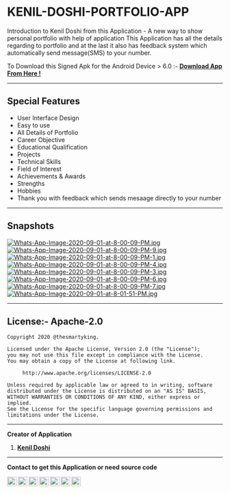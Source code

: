 # KENIL-DOSHI-PORTFOLIO-APP
Introduction to Kenil Doshi from this Application - A new way to show personal portfolio with help of application  This Application has all the details regarding to portfolio and at the last it also has feedback system which automatically send message(SMS) to your number.

To Download this Signed Apk for the Android Device > 6.0 :- [**Download App From Here !**](https://github.com/thesmartyking/KENIL-DOSHI-PORTFOLIO-APP/raw/master/KD-APP-PUBLIC-1.apk)

---

## Special Features

- User Interface Design
- Easy to use
- All Details of Portfolio
- Career Objective
- Educational Qualification
- Projects
- Technical Skills
- Field of Interest
- Achievements &amp; Awards
- Strengths
- Hobbies
- Thank you with feedback which sends mesaage directly to your number

---

## Snapshots

[![Whats-App-Image-2020-09-01-at-8-00-09-PM.jpg](https://i.postimg.cc/43L2fV01/Whats-App-Image-2020-09-01-at-8-00-09-PM.jpg)](https://postimg.cc/FfSVGdNf)  [![Whats-App-Image-2020-09-01-at-8-00-09-PM-9.jpg](https://i.postimg.cc/tTGZVm8R/Whats-App-Image-2020-09-01-at-8-00-09-PM-9.jpg)](https://postimg.cc/yJnYMnV2)  [![Whats-App-Image-2020-09-01-at-8-00-09-PM-1.jpg](https://i.postimg.cc/G247H9wn/Whats-App-Image-2020-09-01-at-8-00-09-PM-1.jpg)](https://postimg.cc/k6dFHJgT)  [![Whats-App-Image-2020-09-01-at-8-00-09-PM-4.jpg](https://i.postimg.cc/5t0pRjtQ/Whats-App-Image-2020-09-01-at-8-00-09-PM-4.jpg)](https://postimg.cc/zysnLzKq)  [![Whats-App-Image-2020-09-01-at-8-00-09-PM-3.jpg](https://i.postimg.cc/sXGm387V/Whats-App-Image-2020-09-01-at-8-00-09-PM-3.jpg)](https://postimg.cc/qh0yL11Y)  [![Whats-App-Image-2020-09-01-at-8-00-09-PM-6.jpg](https://i.postimg.cc/wxh5FDkb/Whats-App-Image-2020-09-01-at-8-00-09-PM-6.jpg)](https://postimg.cc/Wt1J1FCM)  [![Whats-App-Image-2020-09-01-at-8-00-09-PM-7.jpg](https://i.postimg.cc/4yZ9jF12/Whats-App-Image-2020-09-01-at-8-00-09-PM-7.jpg)](https://postimg.cc/gXSjZsQ3)  <!--[![Whats-App-Image-2020-09-01-at-8-01-35-PM.jpg](https://i.postimg.cc/m2gcM9p9/Whats-App-Image-2020-09-01-at-8-01-35-PM.jpg)](https://postimg.cc/9zsFHDhX)-->  [![Whats-App-Image-2020-09-01-at-8-01-51-PM.jpg](https://i.postimg.cc/VkSdZ88L/Whats-App-Image-2020-09-01-at-8-01-51-PM.jpg)](https://postimg.cc/yDH1W2xw)

---

## License:- Apache-2.0

```
Copyright 2020 @thesmartyking.

Licensed under the Apache License, Version 2.0 (the "License");
you may not use this file except in compliance with the License.
You may obtain a copy of the License at following link.

     http://www.apache.org/licenses/LICENSE-2.0

Unless required by applicable law or agreed to in writing, software
distributed under the License is distributed on an "AS IS" BASIS,
WITHOUT WARRANTIES OR CONDITIONS OF ANY KIND, either express or implied.
See the License for the specific language governing permissions and
limitations under the License.
```

---

**Creator of Application**

1. [**Kenil Doshi**](https://github.com/thesmartyking)

---

**Contact to get this Application or need source code**

<!--[**Kenil Doshi**](https://github.com/thesmartyking)
 •--> 
<a href=mailto:doshikenil623@gmail.com> <img align="left" src="https://cdn.jsdelivr.net/npm/simple-icons@v3/icons/mail-dot-ru.svg"  width="22px"></img></a>
<a href=https://www.facebook.com/kenildoshi19> <img align="left" src="https://cdn.jsdelivr.net/npm/simple-icons@v3/icons/facebook.svg"  width="22px"></img></a>
<a href=https://www.instagram.com/the_smarty_king> <img align="left" src="https://cdn.jsdelivr.net/npm/simple-icons@v3/icons/instagram.svg"  width="22px"></img></a>
<a href=https://www.linkedin.com/in/kenil-doshi-98224617b> <img align="left" src="https://cdn.jsdelivr.net/npm/simple-icons@v3/icons/linkedin.svg"  width="22px"></img></a>
<a href=https://twitter.com/kdsmarty19> <img align="left" src="https://cdn.jsdelivr.net/npm/simple-icons@v3/icons/twitter.svg"  width="22px"></img></a>
<a href=https://github.com/thesmartyking> <img align="left" src="https://cdn.jsdelivr.net/npm/simple-icons@v3/icons/github.svg"  width="22px"></img></a>
<a href=https://thesmartyking.github.io> <img align="left" src="https://visualpharm.com/assets/78/Website-595b40b75ba036ed117d5c7f.svg"  width="22px"></img></a>
